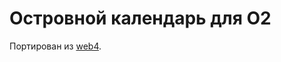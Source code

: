 # Островной календарь для O2

Портирован из [web4](https://github.yandex-team.ru/serp/web4/tree/dev/contribs/calendar).
